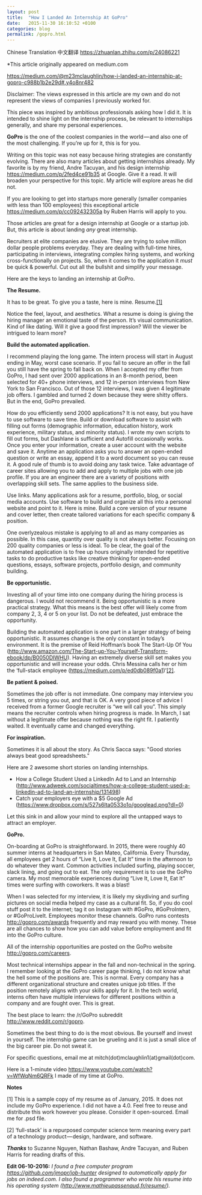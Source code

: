 ```yaml
---
layout: post
title:  "How I Landed An Internship At GoPro"
date:   2015-11-30 16:10:52 +0100
categories: blog
permalink: /gopro.html
---
```

Chinese Translation &#20013;&#25991;&#32763;&#35793; https://zhuanlan.zhihu.com/p/24086221

*This article originally appeared on medium.com 

https://medium.com/@m23mclaughlin/how-i-landed-an-internship-at-gopro-c988b1b2e29d#.y4o8nr482

Disclaimer: The views expressed in this article are my own and do not represent the views of companies I previously worked for.

This piece was inspired by ambitious professionals asking how I did it. It is intended to shine light on the internship process, be relevant to internships generally, and share my personal experiences.

**GoPro** is the one of the coolest companies in the world — and also one of the most challenging. If you’re up for it, this is for you.

Writing on this topic was not easy because hiring strategies are constantly evolving. There are also many articles about getting internships already. My favorite is by my friend, Andre Tacuyan, and his design internship https://medium.com/p/2fed4ce91b35 at Google. Give it a read. It will broaden your perspective for this topic. My article will explore areas he did not.

If you are looking to get into startups more generally (smaller companies with less than 100 employees) this exceptional article https://medium.com/p/cc092432305a by Ruben Harris will apply to you.

Those articles are great for a design internship at Google or a startup job. But, this article is about landing *any* great internship.

Recruiters at elite companies are elusive. They are trying to solve million dollar people problems everyday. They are dealing with full-time hires, participating in interviews, integrating complex hiring systems, and working cross-functionally on projects. So, when it comes to the application it *must* be quick & powerful. Cut out all the bullshit and simplify your message.

Here are the keys to landing an internship at GoPro.

**The Resume.**

It has to be great. To give you a taste, here is mine. Resume.<a href="#footnote1">[1]</a>

Notice the feel, layout, and aesthetics. What a resume is doing is giving the hiring manager an emotional taste of the person. It’s visual communication. Kind of like dating. Will it give a good first impression? Will the viewer be intrigued to learn more?

**Build the automated application.**

I recommend playing the long game. The intern process will start in August ending in May, worst case scenario. If you fail to secure an offer in the fall you still have the spring to fall back on. When I accepted my offer from GoPro, I had sent over 2000 applications in an 8-month period, been selected for 40+ phone interviews, and 12 in-person interviews from New York to San Francisco. Out of those 12 interviews, I was given 4 legitimate job offers. I gambled and turned 2 down because they were shitty offers. But in the end, GoPro prevailed.

How do you efficiently send 2000 applications? It is not easy, but you have to use software to save time. Build or download software to assist with filling out forms (demographic information, education history, work experience, military status, and minority status). I wrote my own scripts to fill out forms, but Dashlane is sufficient and Autofill occasionally works. Once you enter your information, create a user account with the website and save it. Anytime an application asks you to answer an open-ended question or write an essay, append it to a word document so you can reuse it. A good rule of thumb is to avoid doing any task twice. Take advantage of career sites allowing you to add and apply to multiple jobs with one job profile. If you are an engineer there are a variety of positions with overlapping skill sets. The same applies to the business side.

Use links. Many applications ask for a resume, portfolio, blog, or social media accounts. Use software to build and organize all this into a personal website and point to it. Here is mine. Build a core version of your resume and cover letter, then create tailored variations for each specific company & position.

One overlyzealous mistake is applying to all and as many companies as possible. In this case, quantity over quality is not always better. Focusing on 200 quality companies or less is ideal. To be clear, the goal of the automated application is to free up hours originally intended for repetitive tasks to do productive tasks like creative thinking for open-ended questions, essays, software projects, portfolio design, and community building.

**Be opportunistic.**

Investing all of your time into one company during the hiring process is dangerous. I would not recommend it. Being opportunistic is a more practical strategy. What this means is the best offer will likely come from company 2, 3, 4 or 5 on your list. Do not be defeated, just embrace the opportunity.

Building the automated application is one part in a larger strategy of being opportunistic. It assumes change is the only constant in today’s environment. It is the premise of Reid Hoffman’s book The Start-Up Of You (http://www.amazon.com/The-Start-up-You-Yourself-Transform-ebook/dp/B0050DIWHU). Having an extremely diverse skill set makes you opportunistic and will increase your odds. Chris Messina calls her or him the ‘full-stack employee (https://medium.com/p/ed0db089f0a1)’<a href="#footnote2">[2]</a>.

**Be patient & poised.**

Sometimes the job offer is not immediate. One company may interview you 5 times, or string you out, and that is OK. A very good piece of advice I received from a former Google recruiter is “we will call you”. This simply means the recruiter controls when hiring progress is made. In March, I sat without a legitimate offer because nothing was the right fit. I patiently waited. It eventually came and changed everything.

**For inspiration.**

Sometimes it is all about the story. As Chris Sacca says: "Good stories always beat good spreadsheets."

Here are 2 awesome short stories on landing internships.

+ How a College Student Used a LinkedIn Ad to Land an Internship (http://www.adweek.com/socialtimes/how-a-college-student-used-a-linkedin-ad-to-land-an-internship/131498)
+ Catch your employers eye with a $5 Google Ad (https://www.dropbox.com/s/527s6lta0533o1o/googlead.png?dl=0) 

Let this sink in and allow your mind to explore all the untapped ways to attract an employer.

**GoPro.**

On-boarding at GoPro is straightforward. In 2015, there were roughly 40 summer interns at headquarters in San Mateo, California. Every Thursday, all employees get 2 hours of “Live It, Love It, Eat It” time in the afternoon to do whatever they want. Common activities included surfing, playing soccer, slack lining, and going out to eat. The only requirement is to use the GoPro camera. My most memorable experiences during “Live It, Love It, Eat It” times were surfing with coworkers. It was a blast!

When I was selected for my interview, it is likely my skydiving and surfing pictures on social media helped my case as a cultural fit. So, if you do cool stuff post it to the internet; tag it on Instagram with #GoPro, #GoProIntern, or #GoProLiveIt. Employees monitor these channels. GoPro runs contests http://gopro.com/awards frequently and may reward you with money. These are all chances to show how you can add value before employment and fit into the GoPro culture.

All of the internship opportunities are posted on the GoPro website http://gopro.com/careers.

Most technical internships appear in the fall and non-technical in the spring. I remember looking at the GoPro career page thinking, I do not know what the hell some of the positions are. This is normal. Every company has a different organizational structure and creates unique job titles. If the position remotely aligns with your skills apply for it. In the tech world, interns often have multiple interviews for different positions within a company and are fought over. This is great.

The best place to learn: the /r/GoPro subreddit http://www.reddit.com/r/gopro.

Sometimes the best thing to do is the most obvious. Be yourself and invest in yourself. The internship game can be grueling and it is just a small slice of the big career pie. Do not sweat it.

For specific questions, email me at mitch(dot)mclaughlin1(at)gmail(dot)com.

Here is a 1-minute video https://www.youtube.com/watch?v=WfWqNm6QRFk I made of my time at GoPro.

**Notes**

<p id="footnote1">[1] This is a sample copy of my resume as of January, 2015. It does not include my GoPro experience. I did not have a 4.0. Feel free to reuse and distribute this work however you please. Consider it open-sourced. Email me for .psd file.</p>

<p id="footnote2">[2] ‘full-stack’ is a repurposed computer science term meaning every part of a technology product — design, hardware, and software.</p>

**_Thanks_** to Suzanne Nguyen, Nathan Bashaw, Andre Tacuyan, and Ruben Harris for reading drafts of this.

**Edit 06-10-2016:** *I found a free computer program https://github.com/jmopr/job-hunter designed to automatically apply for jobs on indeed.com. I also found a programmer who wrote his resume into his operating system (http://www.mathieupassenaud.fr/resume/).*

[gopro-original]: https://medium.com/@m23mclaughlin/how-i-landed-an-internship-at-gopro-c988b1b2e29d#.y4o8nr482
[gopro-andre]: https://medium.com/u/2cc5b519b479
